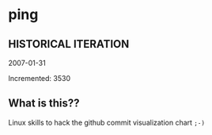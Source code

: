 # ping

## HISTORICAL ITERATION
2007-01-31

Incremented: 3530

## What is this?? 
Linux skills to hack the github commit visualization chart `;-)`
